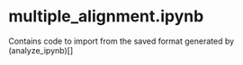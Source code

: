 # multiple_alignment.ipynb

Contains code to import from the saved format generated by (analyze_ipynb)[]
